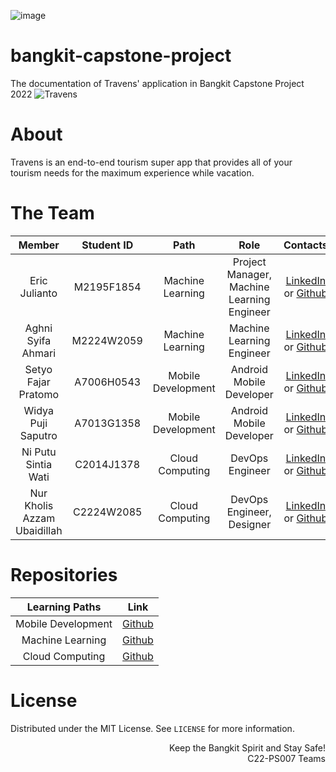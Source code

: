 ![image](https://user-images.githubusercontent.com/86970816/167998296-4756c025-f26f-4bd9-ae96-0ae0d46e9312.png)


# bangkit-capstone-project
The documentation of Travens' application in Bangkit Capstone Project 2022
![Travens](https://github.com/algonacci/Free-CDN/blob/main/Travens-CDN/Banner_Travens.png?raw=True)

# About
Travens is an end-to-end tourism super app that provides all of your tourism needs for the maximum experience while vacation.

# The Team

|            Member           | Student ID |        Path        |                    Role                    |                                                       Contacts                                                      |
| :-------------------------: | :--------: | :----------------: | :----------------------------------------: | :-----------------------------------------------------------------------------------------------------------------: |
|        Eric Julianto        | M2195F1854 |  Machine Learning  | Project Manager, Machine Learning Engineer |           [LinkedIn](https://www.linkedin.com/in/ericjulianto/) or [Github](https://github.com/algonacci)           |
|      Aghni Syifa Ahmari     | M2224W2059 |  Machine Learning  |          Machine Learning Engineer         |   [LinkedIn](https://www.linkedin.com/in/aghni-syifa-ahmari-a613a6206/) or [Github](https://github.com/aghnisyifa)  |
|     Setyo Fajar Pratomo     | A7006H0543 | Mobile Development |          Android Mobile Developer          |             [LinkedIn](https://www.linkedin.com/in/setyofajar/) or [Github](https://github.com/setyofp)             |
|      Widya Puji Saputro     | A7013G1358 | Mobile Development |          Android Mobile Developer          |    [LinkedIn](https://www.linkedin.com/in/widya-puji-saputro-bb8a74129/) or [Github](https://github.com/Widi-ps)    |
|     Ni Putu Sintia Wati     | C2014J1378 |   Cloud Computing  |               DevOps Engineer              |            [LinkedIn](https://www.linkedin.com/in/putusintia/) or [Github](https://github.com/sintiasnn)            |
| Nur Kholis Azzam Ubaidillah | C2224W2085 |   Cloud Computing  |          DevOps Engineer, Designer         | [LinkedIn](https://www.linkedin.com/in/azzam-ubaidillah-311b5319a/) or [Github](https://github.com/Azzamubaidillah) |

# Repositories

|   Learning Paths   |                                Link                                |
| :----------------: | :----------------------------------------------------------------: |
| Mobile Development | [Github](https://github.com/travens-id/bangkit-mobile-development) |
|  Machine Learning  |  [Github](https://github.com/travens-id/bangkit-machine-learning)  |
|   Cloud Computing  |   [Github](https://github.com/travens-id/bangkit-destination-API)  |

# License
Distributed under the MIT License. See `LICENSE` for more information.

<p align="right"> Keep the Bangkit Spirit and Stay Safe! <br> C22-PS007 Teams </p>
